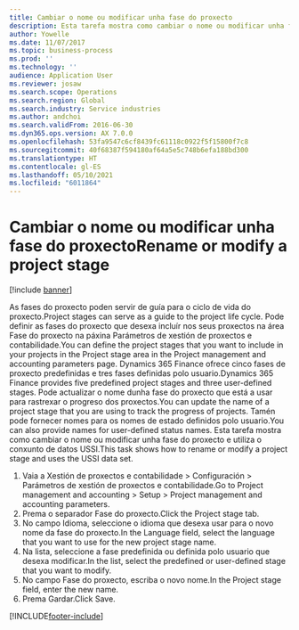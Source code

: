 ```yaml
---
title: Cambiar o nome ou modificar unha fase do proxecto
description: Esta tarefa mostra como cambiar o nome ou modificar unha fase do proxecto.
author: Yowelle
ms.date: 11/07/2017
ms.topic: business-process
ms.prod: ''
ms.technology: ''
audience: Application User
ms.reviewer: josaw
ms.search.scope: Operations
ms.search.region: Global
ms.search.industry: Service industries
ms.author: andchoi
ms.search.validFrom: 2016-06-30
ms.dyn365.ops.version: AX 7.0.0
ms.openlocfilehash: 53fa9547c6cf8439fc61118c0922f5f15800f7c8
ms.sourcegitcommit: 40f68387f594180af64a5e5c748b6efa188bd300
ms.translationtype: HT
ms.contentlocale: gl-ES
ms.lasthandoff: 05/10/2021
ms.locfileid: "6011864"
---
```

# <a name="rename-or-modify-a-project-stage"></a><span data-ttu-id="accd7-103">Cambiar o nome ou modificar unha fase do proxecto</span><span class="sxs-lookup"><span data-stu-id="accd7-103">Rename or modify a project stage</span></span>

[!include [banner](../../includes/banner.md)]

<span data-ttu-id="accd7-104">As fases do proxecto poden servir de guía para o ciclo de vida do proxecto.</span><span class="sxs-lookup"><span data-stu-id="accd7-104">Project stages can serve as a guide to the project life cycle.</span></span> <span data-ttu-id="accd7-105">Pode definir as fases do proxecto que desexa incluír nos seus proxectos na área Fase do proxecto na páxina Parámetros de xestión de proxectos e contabilidade.</span><span class="sxs-lookup"><span data-stu-id="accd7-105">You can define the project stages that you want to include in your projects in the Project stage area in the Project management and accounting parameters page.</span></span> <span data-ttu-id="accd7-106">Dynamics 365 Finance ofrece cinco fases de proxecto predefinidas e tres fases definidas polo usuario.</span><span class="sxs-lookup"><span data-stu-id="accd7-106">Dynamics 365 Finance provides five predefined project stages and three user-defined stages.</span></span> <span data-ttu-id="accd7-107">Pode actualizar o nome dunha fase do proxecto que está a usar para rastrexar o progreso dos proxectos.</span><span class="sxs-lookup"><span data-stu-id="accd7-107">You can update the name of a project stage that you are using to track the progress of projects.</span></span> <span data-ttu-id="accd7-108">Tamén pode fornecer nomes para os nomes de estado definidos polo usuario.</span><span class="sxs-lookup"><span data-stu-id="accd7-108">You can also provide names for user-defined status names.</span></span> <span data-ttu-id="accd7-109">Esta tarefa mostra como cambiar o nome ou modificar unha fase do proxecto e utiliza o conxunto de datos USSI.</span><span class="sxs-lookup"><span data-stu-id="accd7-109">This task shows how to rename or modify a project stage and uses the USSI data set.</span></span>

1. <span data-ttu-id="accd7-110">Vaia a Xestión de proxectos e contabilidade > Configuración > Parámetros de xestión de proxectos e contabilidade.</span><span class="sxs-lookup"><span data-stu-id="accd7-110">Go to Project management and accounting > Setup > Project management and accounting parameters.</span></span>
2. <span data-ttu-id="accd7-111">Prema o separador Fase do proxecto.</span><span class="sxs-lookup"><span data-stu-id="accd7-111">Click the Project stage tab.</span></span>
3. <span data-ttu-id="accd7-112">No campo Idioma, seleccione o idioma que desexa usar para o novo nome da fase do proxecto.</span><span class="sxs-lookup"><span data-stu-id="accd7-112">In the Language field, select the language that you want to use for the new project stage name.</span></span>
4. <span data-ttu-id="accd7-113">Na lista, seleccione a fase predefinida ou definida polo usuario que desexa modificar.</span><span class="sxs-lookup"><span data-stu-id="accd7-113">In the list, select the predefined or user-defined stage that you want to modify.</span></span> 
5. <span data-ttu-id="accd7-114">No campo Fase do proxecto, escriba o novo nome.</span><span class="sxs-lookup"><span data-stu-id="accd7-114">In the Project stage field, enter the new name.</span></span>
6. <span data-ttu-id="accd7-115">Prema Gardar.</span><span class="sxs-lookup"><span data-stu-id="accd7-115">Click Save.</span></span>


[!INCLUDE[footer-include](../../includes/footer-banner.md)]